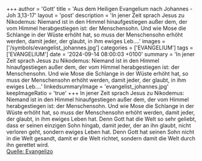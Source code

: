 +++
author = 'Gott'
title = 'Aus dem Heiligen Evangelium nach Johannes - Joh 3,13-17'
layout = 'post'
description = 'In jener Zeit sprach Jesus zu Nikodemus: Niemand ist in den Himmel hinaufgestiegen außer dem, der vom Himmel herabgestiegen ist: der Menschensohn. Und wie Mose die Schlange in der Wüste erhöht hat, so muss der Menschensohn erhöht werden, damit jeder, der glaubt, in ihm ewiges Leb....'
images = ['/symbols/evangelist_johannes.jpg']
categories = ['EVANGELIUM']
tags = ['EVANGELIUM']
date = '2024-09-14 08:00:03 +0100'
summary = 'In jener Zeit sprach Jesus zu Nikodemus: Niemand ist in den Himmel hinaufgestiegen außer dem, der vom Himmel herabgestiegen ist: der Menschensohn. Und wie Mose die Schlange in der Wüste erhöht hat, so muss der Menschensohn erhöht werden, damit jeder, der glaubt, in ihm ewiges Leb....'
linkedsummaryImage = 'evangelist_johannes.jpg'
keepImageRatio = 'true'
+++
In jener Zeit sprach Jesus zu Nikodemus: Niemand ist in den Himmel hinaufgestiegen außer dem, der vom Himmel herabgestiegen ist: der Menschensohn.
Und wie Mose die Schlange in der Wüste erhöht hat, so muss der Menschensohn erhöht werden,
damit jeder, der glaubt, in ihm ewiges Leben hat.<!--more-->
Denn Gott hat die Welt so sehr geliebt, dass er seinen einzigen Sohn hingab, damit jeder, der an ihn glaubt, nicht verloren geht, sondern ewiges Leben hat.
Denn Gott hat seinen Sohn nicht in die Welt gesandt, damit er die Welt richtet, sondern damit die Welt durch ihn gerettet wird.<br> [Quelle: Evangelizo](https://evangeliumtagfuertag.org/DE/gospel)